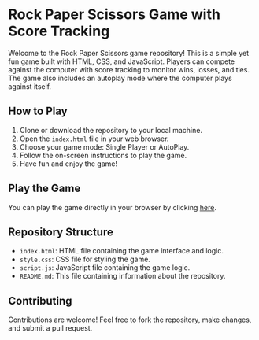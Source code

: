 
<body>

   <h1>Rock Paper Scissors Game with Score Tracking</h1>

  <p>Welcome to the Rock Paper Scissors game repository! This is a simple yet fun game built with HTML, CSS, and JavaScript. Players can compete against the computer with score tracking to monitor wins, losses, and ties. The game also includes an autoplay mode where the computer plays against itself.</p>

  <h2>How to Play</h2>
    <ol>
        <li>Clone or download the repository to your local machine.</li>
        <li>Open the <code>index.html</code> file in your web browser.</li>
        <li>Choose your game mode: Single Player or AutoPlay.</li>
        <li>Follow the on-screen instructions to play the game.</li>
        <li>Have fun and enjoy the game!</li>
    </ol>

   <h2>Play the Game</h2>
    <p>You can play the game directly in your browser by clicking <a href="https://jagv091205.github.io/Rock-Paper-Scissors-Game/">here</a>.</p>

    

   <h2>Repository Structure</h2>
    <ul>
        <li><code>index.html</code>: HTML file containing the game interface and logic.</li>
        <li><code>style.css</code>: CSS file for styling the game.</li>
        <li><code>script.js</code>: JavaScript file containing the game logic.</li>
        <li><code>README.md</code>: This file containing information about the repository.</li>
       
  </ul>

  <h2>Contributing</h2>
    <p>Contributions are welcome! Feel free to fork the repository, make changes, and submit a pull request.</p>

   
</body>

